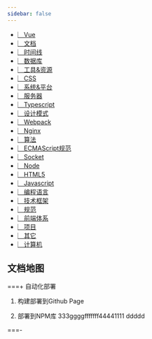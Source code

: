 ```yaml
---
sidebar: false
---
```


<div class="root-children block-main">

- [︳Vue](/vue/)
- [︳文档](/docs)
- [︳时间线](/timeline)
- [︳数据库](/database/)
- [︳工具&资源](/tools/)
- [︳CSS](/css/)
- [︳系统&平台](/system/)
- [︳服务器](/server)
- [︳Typescript](/typescript)
- [︳设计模式](/designPattern)
- [︳Webpack](/webpack)
- [︳Nginx](/nginx)
- [︳算法](/algorithm)
- [︳ECMAScript规范](/ecma)
- [︳Socket](/socket)
- [︳Node](/node/)
- [︳HTML5](/html5)
- [︳Javascript](/javascript/)
- [︳编程语言](/programmingLanguage/)
- [︳技术框架](/framework/)
- [︳规范](/biaozhun/)
- [︳前端体系](/frontend/)
- [︳项目](/projects)
- [︳其它](/other)
- [︳计算机](/computer/)

</div>

## 文档地图

===+
自动化部署
1. 构建部署到Github Page

2. 部署到NPM库
333ggggfffffff44441111
            ddddd

===-